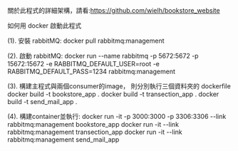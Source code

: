 關於此程式的詳細架構，請看:https://github.com/wielh/bookstore_website

如何用 docker 啟動此程式

(1). 安裝 rabbitMQ:
     docker pull rabbitmq:management

(2). 啟動 rabbitMQ:
     docker run --name rabbitmq -p 5672:5672 -p 15672:15672 -e RABBITMQ_DEFAULT_USER=root -e RABBITMQ_DEFAULT_PASS=1234 rabbitmq:management

(3). 構建主程式與兩個consumer的image， 則分別執行三個資料夾的 dockerfile
     docker build -t bookstore_app .
     docker build -t transection_app .
     docker build -t send_mail_app .

(4). 構建container並執行:
     docker run -it -p 3000:3000 -p 3306:3306 --link rabbitmq:management bookstore_app
     docker run -it --link rabbitmq:management transection_app
     docker run -it --link rabbitmq:management send_mail_app
